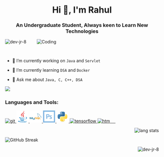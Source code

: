 

<h1 align="center">Hi 👋, I'm Rahul</h1>
<h3 align="center">An Undergraduate Student, Always keen to Learn New Technologies</h3>
<img align="right" alt="Coding" width="400" src="https://media0.giphy.com/media/jRf5fsn8G6YaogAWxn/giphy.gif?cid=6c09b952gzl3t8c0da568bp3qtkuavwetl3u0r8jqjr345f0&rid=giphy.gif&ct=s">

<p align="left"> <img src="https://komarev.com/ghpvc/?username=dev-jr-8&label=Profile%20views&color=0e75b6&style=flat" alt="dev-jr-8" /> </p>

<p align="left"> <a href="https://twitter.com/" target="blank"><img src="https://img.shields.io/twitter/follow/?logo=twitter&style=for-the-badge" alt="" /></a> </p>

- 🔭 I’m currently working on `Java` and `Servlet`

- 🌱 I’m currently learning `DSA` and `Docker`

- 💬 Ask me about `Java, C, C++, DSA`

<p>
<a href="https://www.codewars.com/users/Dev-jr-8">
<img height="26px" src="https://www.codewars.com/users/Dev-jr-8/badges/micro">
</a>
</p>


<h3 align="left">Languages and Tools:</h3>
<p align="left"> <a href="https://git-scm.com/" target="_blank" rel="noreferrer"> <img src="https://www.vectorlogo.zone/logos/git-scm/git-scm-icon.svg" alt="git" width="40" height="40"/> </a> <a href="https://www.java.com" target="_blank" rel="noreferrer"> <img src="https://raw.githubusercontent.com/devicons/devicon/master/icons/java/java-original.svg" alt="java" width="40" height="40"/> </a> <a href="https://www.mysql.com/" target="_blank" rel="noreferrer"> <img src="https://raw.githubusercontent.com/devicons/devicon/master/icons/mysql/mysql-original-wordmark.svg" alt="mysql" width="40" height="40"/> </a> <a href="https://www.photoshop.com/en" target="_blank" rel="noreferrer"> <img src="https://raw.githubusercontent.com/devicons/devicon/master/icons/photoshop/photoshop-line.svg" alt="photoshop" width="40" height="40"/> </a> <a href="https://www.python.org" target="_blank" rel="noreferrer"> <img src="https://raw.githubusercontent.com/devicons/devicon/master/icons/python/python-original.svg" alt="python" width="40" height="40"/> </a> <a href="https://www.tensorflow.org" target="_blank" rel="noreferrer"> <img src="https://www.vectorlogo.zone/logos/tensorflow/tensorflow-icon.svg" alt="tensorflow" width="40" height="40"/> 
<a href="https://developer.mozilla.org/en-US/docs/Web/HTML"> <img alt="htm" src="https://icons.iconarchive.com/icons/cornmanthe3rd/plex/256/Other-html-5-icon.png" width="32px" /> &ensp;&ensp;</a></a> </p>


<p align="right">
<img alt="lang stats" src="https://github-readme-stats.vercel.app/api/top-langs/?username=dev-jr-8&layout=compact&hide_border=true&bg_color=1b2731&text_color=ebdfe2&title_color=eb1622&langs_count=10&hide=procfile&exclude_repo=dice,blog">
</p>

![GitHub Streak](https://github-readme-streak-stats.herokuapp.com?user=Dev-jr-8&theme=blue-green&hide_border=true&date_format=M%20j%5B%2C%20Y%5D&fire=DDB707)

<p>&nbsp;<img align="right" src="https://github-readme-stats.vercel.app/api?username=dev-jr-8&show_icons=true&locale=en&theme=blue-green&hide_border=true" alt="dev-jr-8" /></p>

